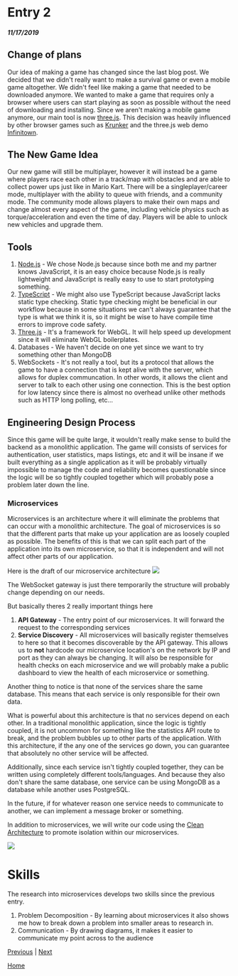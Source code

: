 # Entry 2
##### 11/17/2019

## Change of plans
Our idea of making a game has changed since the last blog post. We decided that we didn't really want to make a survival game or even a mobile game altogether. We didn't feel like making a game that needed to be downloaded anymore. We wanted to make a game that requires only a browser where users can start playing as soon as possible without the need of downloading and installing. Since we aren't making a mobile game anymore, our main tool is now [three.js](https://threejs.org/). This decision was heavily influenced by other browser games such as [Krunker](https://krunker.io/) and the three.js web demo [Infinitown](http://demos.littleworkshop.fr/infinitown).

## The New Game Idea
Our new game will still be multiplayer, however it will instead be a game where players race each other in a track/map with obstacles and are able to collect power ups just like in Mario Kart. There will be a singleplayer/career mode, multiplayer with the ability to queue with friends, and a community mode. The community mode allows players to make their own maps and change almost every aspect of the game, including vehicle physics such as torque/acceleration and even the time of day. Players will be able to unlock new vehicles and upgrade them.

## Tools
1. [Node.js](https://nodejs.org/en/) - We chose Node.js because since both me and my partner knows JavaScript, it is an easy choice because Node.js is really lightweight and JavaScript is really easy to use to start prototyping something.
2. [TypeScript](https://www.typescriptlang.org/) - We might also use TypeScript because JavaScript lacks static type checking. Static type checking might be beneficial in our workflow because in some situations we can't always guarantee that the type is what we think it is, so it might be wise to have compile time errors to improve code safety.
3. [Three.js](https://threejs.org/) - It's a framework for WebGL. It will help speed up development since it will eliminate WebGL boilerplates.
4. Databases - We haven't decide on one yet since we want to try something other than MongoDB
5. WebSockets - It's not really a tool, but its a  protocol that allows the game to have a connection that is kept alive with the server, which allows for duplex communcation. In other words, it allows the client and server to talk to each other using one connection. This is the best option for low latency since there is almost no overhead unlike other methods such as HTTP long polling, etc...

## Engineering Design Process
Since this game will be quite large, it wouldn't really make sense to build the backend as a monolithic application. The game will consists of services for authentication, user statistics, maps listings, etc and it will be insane if we built everything as a single application as it will be probably virtually impossible to manage the code and reliability becomes questionable since the logic will be so tightly coupled together which will probably pose a problem later down the line.

### Microservices
Microservices is an architecture where it will eliminate the problems that can occur with a monolithic architecture. The goal of microservices is so that the different parts that make up your application are as loosely coupled as possible. The benefits of this is that we can split each part of the application into its own microservice, so that it is independent and will not affect other parts of our application.

Here is the draft of our microservice architecture
![](https://i.imgur.com/PCf6cCq.png)

The WebSocket gateway is just there temporarily the structure will probably change depending on our needs.

But basically theres 2 really important things here
1. **API Gateway** - The entry point of our microservices. It will forward the request to the corresponding services
2. **Service Discovery** - All microservices will basically register themselves to here so that it becomes discoverable by the API gateway. This allows us to **not** hardcode our microservice location's on the network by IP and port as they can always be changing. It will also be responsible for health checks on each microservice and we will probably make a public dashboard to view the health of each microservice or something.

Another thing to notice is that none of the services share the same database. This means that each service is only responsible for their own data.

What is powerful about this architecture is that no services depend on each other. In a traditional monolithic application, since the logic is tightly coupled, it is not uncommon for something like the statistics API route to break, and the problem bubbles up to other parts of the application. With this architecture, if the any one of the services go down, you can guarantee that absolutely no other service will be affected.

Additionally, since each service isn't tightly coupled together, they can be written using completely different tools/languages. And because they also don't share the same database, one service can be using MongoDB as a database while another uses PostgreSQL.

In the future, if for whatever reason one service needs to communicate to another, we can implement a message broker or something.

In addition to microservices, we will write our code using the [Clean Architecture](https://blog.cleancoder.com/uncle-bob/2012/08/13/the-clean-architecture.html) to promote isolation within our microservices.

![](https://blog.cleancoder.com/uncle-bob/images/2012-08-13-the-clean-architecture/CleanArchitecture.jpg)

# Skills
The research into microservices develops two skills since the previous entry.

1. Problem Decomposition - By learning about microservices it also shows me how to break down a problem into smaller areas to research in.
2. Communication - By drawing diagrams, it makes it easier to communicate my point across to the audience

[Previous](entry01.md) | [Next](entry03.md)

[Home](../README.md)